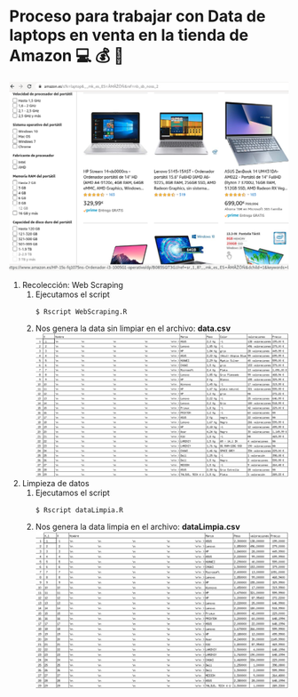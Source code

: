 # Proceso para trabajar con Data de laptops en venta en la tienda de Amazon :computer: :moneybag: :money_with_wings:  
![](recoleccion/img/1.png)
1. Recolección: Web Scraping   
	1. Ejecutamos el script  
		```
		$ Rscript WebScraping.R
		```
	2. Nos genera la data sin limpiar en el archivo: **data.csv**  
		![](recoleccion/img/2.png)
2. Limpieza de datos  
	1. Ejecutamos el script  
		```
		$ Rscript dataLimpia.R	
		```
	2. Nos genera la data limpia en el archivo: **dataLimpia.csv**  
		![](limpieza/img/1.png)
